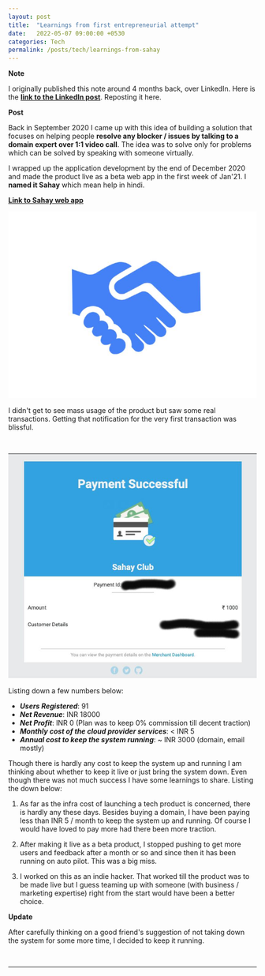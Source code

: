 ```yaml
---
layout: post
title:  "Learnings from first entrepreneurial attempt"
date:   2022-05-07 09:00:00 +0530
categories: Tech
permalink: /posts/tech/learnings-from-sahay
---
```


**Note**

I originally published this note around 4 months back, over LinkedIn. Here is the [**link to the LinkedIn post**](https://www.linkedin.com/posts/mohitguptajs_sahay-club-activity-6885622208044109824-HrOe?utm_source=linkedin_share&utm_medium=member_desktop_web). Reposting it here.

**Post**

Back in September 2020 I came up with this idea of building a solution that focuses on helping people **resolve any blocker / issues by talking to a domain expert over 1:1 video call**. The idea was to solve only for problems which can be solved by speaking with someone virtually. 

I wrapped up the application development by the end of December 2020 and made the product live as a beta web app in the first week of Jan'21. I **named it Sahay** which mean help in hindi.

[**Link to Sahay web app**](https://sahay.club)

![](/assets/sahay-logo-1.jpeg "Sahay Logo")

I didn't get to see mass usage of the product but saw some real transactions. Getting that notification for the very first transaction was blissful.

<br>

![](/assets/sahay-payment-2.jpeg "First bit of revenue")

Listing down a few numbers below:

- **_Users Registered_**: 91
- **_Net Revenue_**: INR 18000
- **_Net Profit_**: INR 0 (Plan was to keep 0% commission till decent traction)
- **_Monthly cost of the cloud provider services_**: < INR 5
- **_Annual cost to keep the system running_**: ~ INR 3000 (domain, email mostly)

Though there is hardly any cost to keep the system up and running I am thinking about whether to keep it live or just bring the system down. Even though there was not much success I have some learnings to share. Listing the down below:

1. As far as the infra cost of launching a tech product is concerned, there is hardly any these days. Besides buying a domain, I have been paying less than INR 5 / month to keep the system up and running. Of course I would have loved to pay more had there been more traction.

2. After making it live as a beta product, I stopped pushing to get more users and feedback after a month or so and since then it has been running on auto pilot. This was a big miss.

3. I worked on this as an indie hacker. That worked till the product was to be made live but I guess teaming up with someone (with business / marketing expertise) right from the start would have been a better choice.

**Update**

After carefully thinking on a good friend's suggestion of not taking down the system for some more time, I decided to keep it running.

<br>

-------------------------------------